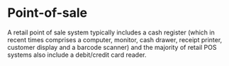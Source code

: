 # Point-of-sale
A retail point of sale system typically includes a cash register (which in recent times comprises a computer, monitor, cash drawer, receipt printer, customer display and a barcode scanner) and the majority of retail POS systems also include a debit/credit card reader.
